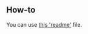 ## How-to ##
You can use [this 'readme'](https://github.com/dloubach/research-plan-templates/blob/master/research-plan/README.md) file.